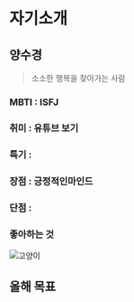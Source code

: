 # 자기소개

## 양수경 
> 소소한 행복을 찾아가는 사람

### MBTI : ISFJ

### 취미 : 유튜브 보기

### 특기 : 

### 장점 : 긍정적인마인드

### 단점 : 

### 좋아하는 것
![고양이](<https://cataas.com/cat>)

## 올해 목표 

